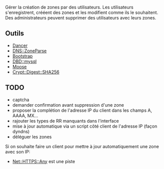 Gérer la création de zones par des utilisateurs.
Les utilisateurs s'enregistrent, crééent des zones et les modifient comme ils le souhaitent.
Des administrateurs peuvent supprimer des utilisateurs avec leurs zones.

## Outils

  * [Dancer](http://perldancer.org/)
  * [DNS::ZoneParse](http://search.cpan.org/~mschilli/DNS-ZoneParse-1.10/lib/DNS/ZoneParse.pm)
  * [Bootstrap](http://twitter.github.io/bootstrap/)
  * [DBD::mysql](https://metacpan.org/module/DBD::mysql)
  * [Moose](https://metacpan.org/module/ETHER/Moose-2.0802/lib/Moose.pm)
  * [Crypt::Digest::SHA256](http://search.cpan.org/~mik/CryptX-0.021/lib/Crypt/Digest/SHA256.pm)

## TODO

  * captcha
  * demander confirmation avant suppression d'une zone
  * proposer la complétion de l'adresse IP du client dans les champs A, AAAA, MX…
  * rajouter les types de RR manquants dans l'interface
  * mise à jour automatique via un script côté client de l'adresse IP (façon dyndns)
  * déléguer les zones

Si on souhaite faire un client pour mettre à jour automatiquement une zone avec son IP:

  * [Net::HTTPS::Any](https://metacpan.org/module/IVAN/Net-HTTPS-Any-0.10/lib/Net/HTTPS/Any.pm) est une piste
